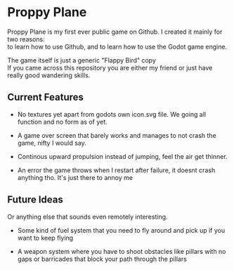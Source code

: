 # Proppy Plane
Proppy Plane is my first ever public game on Github. I created it mainly for two reasons:\
 to learn how to use Github, and to learn how to use the Godot game engine.

 The game itself is just a generic "Flappy Bird" copy\
 If you came across this repository you are either my friend or just have really good wandering skills.

 ## Current Features

* No textures yet apart from godots own icon.svg file. We going all function and no form as of yet.

* A game over screen that barely works and manages to not crash the game, nifty I would say.

* Continous upward propulsion instead of jumping, feel the air get thinner.

* An error the game throws when I restart after failure, it doesnt crash anything tho. It's just there to annoy me

## Future Ideas 
Or anything else that sounds even remotely interesting.

* Some kind of fuel system that you need to fly around and pick up if you want to keep flying

* A weapon system where you have to shoot obstacles like pillars with no gaps or barricades that block your path through the pillars
